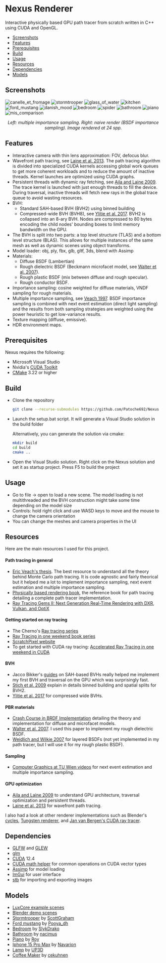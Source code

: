 # Nexus Renderer

Interactive physically based GPU path tracer from scratch written in C++ using CUDA and OpenGL.

- [Screenshots](#screenshots)
- [Features](#features)
- [Prerequisites](#prerequisites)
- [Build](#build)
- [Usage](#usage)
- [Resources](#resources)
- [Dependencies](#dependencies)
- [Models](#models)

## Screenshots

![canelle_et_fromage](https://github.com/user-attachments/assets/aad0c9cc-7de3-4c7d-ad65-8e506db69156)
![stormtrooper](https://github.com/user-attachments/assets/e5e1dea7-7232-434c-ac56-114b24f26f67)
![glass_of_water](https://github.com/user-attachments/assets/ea53185c-85b2-47a2-b302-dcb7c8b9984f)
![kitchen](https://github.com/user-attachments/assets/94eeb762-c1e1-448c-83b4-f7ff83c80ab5)
![ford_mustang](https://github.com/user-attachments/assets/690fe199-18fb-486a-ac88-7bcc51e3d991)
![danish_mood](https://github.com/user-attachments/assets/593b537e-eff1-4967-a327-b67fe1bb8e03)
![bedroom](https://github.com/user-attachments/assets/d8387785-86cb-4c84-b1c3-0fd949b6b6c1)
![spider](https://github.com/user-attachments/assets/354a6c07-e181-4e8a-b3d3-5abd6a2570bf)
![bathroom](https://github.com/user-attachments/assets/60188c8e-1729-4d12-9eab-8592b02b38e9)
![piano](https://github.com/user-attachments/assets/bef492f7-769e-4966-a6a6-92c0ea2768bf)
![mis_comparison](https://github.com/user-attachments/assets/214bccc0-1c9f-48f8-ac89-63549ef719f8)
<p align="center"><em>Left: multiple importance sampling. Right: naive render (BSDF importance sampling). Image rendered at 24 spp.</em></p>


## Features
- Interactive camera with thin lens approximation: FOV, defocus blur.
- Wavefront path tracing, see [Laine et al. 2013](https://research.nvidia.com/sites/default/files/pubs/2013-07_Megakernels-Considered-Harmful/laine2013hpg_paper.pdf). The path tracing algorithm is divided into specialized CUDA kernels accessing global work queues to get more coherent workloads and to reduce the amount of inactive threads. Kernel launches are optimized using CUDA graphs.
- Persistent threads with dynamic ray fetching, see [Aila and Laine 2009](https://research.nvidia.com/sites/default/files/pubs/2009-08_Understanding-the-Efficiency/aila2009hpg_paper.pdf). The trace kernel is launched with just enough threads to fill the device. During traversal, inactive threads will fetch new rays in the global trace queue to avoid wasting resources.
- BVH:
   - Standard SAH-based BVH (BVH2) using binned building
   - Compressed-wide BVH (BVH8), see [Ylitie et al. 2017](https://research.nvidia.com/sites/default/files/publications/ylitie2017hpg-paper.pdf). BVH2 is collapsed into an 8-ary BVH. Nodes are compressed to 80 bytes encoding the child nodes' bounding boxes to limit memory bandwidth on the GPU.
- The BVH is split into two parts: a top level structure (TLAS) and a bottom level structure (BLAS). This allows for multiple instances of the same mesh as well as dynamic scenes using object transforms.
- Model loader: obj, ply, fbx, glb, gltf, 3ds, blend with Assimp
- Materials:
   - Diffuse BSDF (Lambertian)
   - Rough dielectric BSDF (Beckmann microfacet model, see [Walter et al. 2007](https://www.google.com/url?sa=t&rct=j&q=&esrc=s&source=web&cd=&ved=2ahUKEwilsq_av4qGAxWOSFUIHdm4A64QFnoECBMQAQ&url=https%3A%2F%2Fwww.graphics.cornell.edu%2F~bjw%2Fmicrofacetbsdf.pdf&usg=AOvVaw0iX18V7ncCyVX6K-TPfdO3&opi=89978449)).
   - Rough plastic BSDF (mix between diffuse and rough specular).
   - Rough conductor BSDF.
- Importance sampling: cosine weighted for diffuse materials, VNDF sampling for rough materials.
- Multiple importance sampling, see [Veach 1997](https://graphics.stanford.edu/papers/veach_thesis/thesis.pdf). BSDF importance sampling is combined with next event estimation (direct light sampling) and the results from both sampling strategies are weighted using the power heuristic to get low-variance results.
- Texture mapping (diffuse, emissive).
- HDR environment maps.

## Prerequisites
Nexus requires the following:
- Microsoft Visual Studio
- Nvidia's [CUDA Toolkit](https://developer.nvidia.com/cuda-downloads)
- [CMake](https://cmake.org/download/) 3.22 or higher

## Build
- Clone the repository
   ```sh
   git clone --recurse-submodules https://github.com/Patoche692/Nexus
   ```
- Launch the setup.bat script. It will generate a Visual Studio solution in the build folder

  Alternatively, you can generate the solution via cmake:
  ```sh
  mkdir build
  cd build
  cmake ..
  ```
- Open the Visual Studio solution. Right click on the Nexus solution and set it as startup project. Press F5 to build the project

## Usage
- Go to file -> open to load a new scene. The model loading is not multithreaded and the BVH construction might take some time depending on the model size
- Controls: hold right click and use WASD keys to move and the mouse to change the camera orientation
- You can change the meshes and camera properties in the UI

## Resources
Here are the main resources I used for this project.

#### Path tracing in general
- [Eric Veach's thesis](https://graphics.stanford.edu/papers/veach_thesis/thesis.pdf). The best resource to understand all the theory behind Monte Carlo path tracing. It is code agnostic and fairly theorical but it helped me a lot to implement importance sampling, next event estimation and multiple importance sampling.
- [Physically based rendering book](https://www.pbr-book.org/4ed/contents), the reference book for path tracing detailing a complete path tracer implementation.
- [Ray Tracing Gems II: Next Generation Real-Time Rendering with DXR, Vulkan, and OptiX](https://www.realtimerendering.com/raytracinggems/rtg2/index.html)

#### Getting started on ray tracing
- The Cherno's [Ray tracing series](https://www.youtube.com/playlist?list=PLlrATfBNZ98edc5GshdBtREv5asFW3yXl)
- [Ray Tracing in one weekend book series](https://raytracing.github.io)
- [ScratchPixel website](https://scratchapixel.com)
- To get started with CUDA ray tracing: [Accelerated Ray Tracing in one weekend in CUDA](https://developer.nvidia.com/blog/accelerated-ray-tracing-cuda/)

#### BVH
- Jacco Bikker's [guides](https://jacco.ompf2.com/2022/04/13/how-to-build-a-bvh-part-1-basics/) on SAH-based BVHs really helped me implement my first BVH and traversal on the GPU which was surprisingly fast.
- [Stich et al. 2009](https://www.nvidia.in/docs/IO/77714/sbvh.pdf) explain in details binned building and spatial splits for BVH2.
- [Ylitie et al. 2017](https://research.nvidia.com/sites/default/files/publications/ylitie2017hpg-paper.pdf) for compressed wide BVHs.

#### PBR materials
- [Crash Course in BRDF Implementation](https://boksajak.github.io/files/CrashCourseBRDF.pdf) detailing the theory and implementation for diffuse and microfacet models.
- [Walter et al. 2007](https://www.google.com/url?sa=t&rct=j&q=&esrc=s&source=web&cd=&ved=2ahUKEwilsq_av4qGAxWOSFUIHdm4A64QFnoECBMQAQ&url=https%3A%2F%2Fwww.graphics.cornell.edu%2F~bjw%2Fmicrofacetbsdf.pdf&usg=AOvVaw0iX18V7ncCyVX6K-TPfdO3&opi=89978449). I used this paper to implement my rough dielectric BSDF.
- [Weidlich and Wilkie 2007](https://www.cg.tuwien.ac.at/research/publications/2007/weidlich_2007_almfs/weidlich_2007_almfs-paper.pdf) for layered BSDFs (not yet implemented in my path tracer, but I will use it for my rough plastic BSDF).

#### Sampling
- [Computer Graphics at TU Wien videos](https://www.youtube.com/watch?v=FU1dbi827LY) for next event estimation and multiple importance sampling.

#### GPU optimization
- [Aila and Laine 2009](https://research.nvidia.com/sites/default/files/pubs/2009-08_Understanding-the-Efficiency/aila2009hpg_paper.pdf) to understand GPU architecture, traversal optimization and persistent threads.
- [Laine et al. 2013](https://research.nvidia.com/sites/default/files/pubs/2013-07_Megakernels-Considered-Harmful/laine2013hpg_paper.pdf) for wavefront path tracing.

I also had a look at other renderer implementations such as Blender's [cycles](https://github.com/blender/cycles), [Tungsten renderer](https://github.com/tunabrain/tungsten), and [Jan van Bergen's CUDA ray tracer](https://github.com/jan-van-bergen/GPU-Raytracer).

## Dependencies
- [GLFW](https://www.glfw.org) and [GLEW](https://glew.sourceforge.net)
- [glm](https://github.com/g-truc/glm)
- [CUDA](https://developer.nvidia.com/cuda-downloads) 12.4
- [CUDA math helper](https://github.com/NVIDIA/cuda-samples/blob/master/Common/helper_math.h) for common operations on CUDA vector types
- [Assimp](https://github.com/assimp/assimp) for model loading
- [ImGui](https://github.com/ocornut/imgui) for user interface
- [stb](https://github.com/nothings/stb) for importing and exporting images

## Models
- [LuxCore example scenes](https://luxcorerender.org/example-scenes/)
- [Blender demo scenes](https://www.blender.org/download/demo-files/)
- [Stormtrooper](https://www.blendswap.com/blend/13953) by [ScottGraham](https://www.blendswap.com/profile/120125)
- [Ford mustang](https://sketchfab.com/3d-models/ford-mustang-1965-5f4e3965f79540a9888b5d05acea5943) by [Pooya_dh](https://sketchfab.com/Pooya_dh)
- [Bedroom](https://www.blendswap.com/blend/3391) by [SlykDrako](https://www.blendswap.com/profile/324)
- [Bathroom](https://www.blendswap.com/blend/12584) by [nacimus](https://www.blendswap.com/profile/72536)
- [Piano](https://blendswap.com/blend/29080) by [Roy](https://blendswap.com/profile/1508348)
- [Iphone 15 Pro Max](https://sketchfab.com/3d-models/free-iphone15-pro-max-ultra-high-quality-1fb1717d5e204302bfe9969ea77293a4) by [Navarion](https://sketchfab.com/Navarion)
- [Lamp](https://www.blendswap.com/blend/6885) by [UP3D](https://www.blendswap.com/profile/4758)
- [Coffee Maker](https://blendswap.com/blend/16368) by [cekuhnen](https://blendswap.com/profile/13522)
